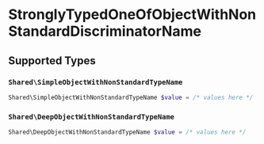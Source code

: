 # StronglyTypedOneOfObjectWithNonStandardDiscriminatorName


## Supported Types

### `Shared\SimpleObjectWithNonStandardTypeName`

```php
Shared\SimpleObjectWithNonStandardTypeName $value = /* values here */
```

### `Shared\DeepObjectWithNonStandardTypeName`

```php
Shared\DeepObjectWithNonStandardTypeName $value = /* values here */
```


